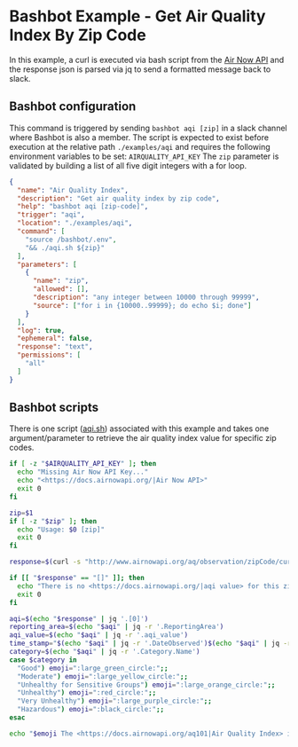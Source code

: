 # Bashbot Example - Get Air Quality Index By Zip Code

In this example, a curl is executed via bash script from the [Air Now API](https://docs.airnowapi.org/) and the response json is parsed via jq to send a formatted message back to slack.

## Bashbot configuration

This command is triggered by sending `bashbot aqi [zip]` in a slack channel where Bashbot is also a member. The script is expected to exist before execution at the relative path `./examples/aqi` and requires the following environment variables to be set: `AIRQUALITY_API_KEY` The `zip` parameter is validated by building a list of all five digit integers with a for loop.

```json
{
  "name": "Air Quality Index",
  "description": "Get air quality index by zip code",
  "help": "bashbot aqi [zip-code]",
  "trigger": "aqi",
  "location": "./examples/aqi",
  "command": [
    "source /bashbot/.env",
    "&& ./aqi.sh ${zip}"
  ],
  "parameters": [
    {
      "name": "zip",
      "allowed": [],
      "description": "any integer between 10000 through 99999",
      "source": ["for i in {10000..99999}; do echo $i; done"]
    }
  ],
  "log": true,
  "ephemeral": false,
  "response": "text",
  "permissions": [
    "all"
  ]
}
```

## Bashbot scripts

There is one script ([aqi.sh](aqi.sh)) associated with this example and takes one argument/parameter to retrieve the air quality index value for specific zip codes.

```bash
if [ -z "$AIRQUALITY_API_KEY" ]; then
  echo "Missing Air Now API Key..."
  echo "<https://docs.airnowapi.org/|Air Now API>"
  exit 0
fi

zip=$1
if [ -z "$zip" ]; then
  echo "Usage: $0 [zip]"
  exit 0
fi

response=$(curl -s "http://www.airnowapi.org/aq/observation/zipCode/current/?zipCode=${zip}&distance=5&format=application/json&API_KEY=${AIRQUALITY_API_KEY}")

if [[ "$response" == "[]" ]]; then
  echo "There is no <https://docs.airnowapi.org/|aqi value> for this zip: $zip"
  exit 0
fi

aqi=$(echo "$response" | jq '.[0]')
reporting_area=$(echo "$aqi" | jq -r '.ReportingArea')
aqi_value=$(echo "$aqi" | jq -r '.aqi_value')
time_stamp="$(echo "$aqi" | jq -r '.DateObserved')$(echo "$aqi" | jq -r '.HourObserved'):00"
category=$(echo "$aqi" | jq -r '.Category.Name')
case $category in
  "Good") emoji=":large_green_circle:";;
  "Moderate") emoji=":large_yellow_circle:";;
  "Unhealthy for Sensitive Groups") emoji=":large_orange_circle:";;
  "Unhealthy") emoji=":red_circle:";;
  "Very Unhealthy") emoji=":large_purple_circle:";;
  "Hazardous") emoji=":black_circle:";;
esac

echo "$emoji The <https://docs.airnowapi.org/aq101|Air Quality Index> in $reporting_area is $aqi_value ($category) as of $time_stamp";

```